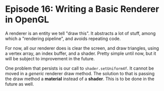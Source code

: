 # Episode 16: Writing a Basic Renderer in OpenGL

A renderer is an entity we tell "draw this". It abstracts a lot of stuff, among 
which a "rendering pipeline", and avoids repeating code.

For now, all our renderer does is clear the screen, and draw triangles, using 
a vertex array, an index buffer, and a shader. Pretty simple until now, but it 
will be subject to improvement in the future.

One problem that persists is our call to `shader.setUniform4f`. It cannot be 
moved in a *generic* renderer draw method. The solution to that is passing 
the draw method a **material** instead of a **shader**. This is to be done in 
the future as well.